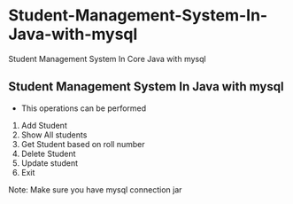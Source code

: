 # Student-Management-System-In-Java-with-mysql
Student Management System In Core Java with mysql


## Student Management System In Java with mysql

-  This operations can be performed

  1. Add Student
  2. Show All students
  3. Get Student based on roll number
  4. Delete Student
  5. Update student
  6. Exit

Note: Make sure you have mysql connection jar

